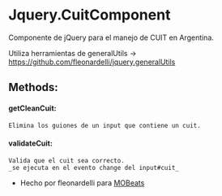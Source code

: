 # Jquery.CuitComponent


Componente de jQuery para el manejo de CUIT en Argentina.

Utiliza herramientas de generalUtils -> https://github.com/fleonardelli/jquery.generalUtils

## Methods:

#### getCleanCuit: 
    Elimina los guiones de un input que contiene un cuit.
    
#### validateCuit:
    Valida que el cuit sea correcto.
    _se ejecuta en el evento change del input#cuit_

* Hecho por fleonardelli para [MOBeats](http://www.mobeats.co)
